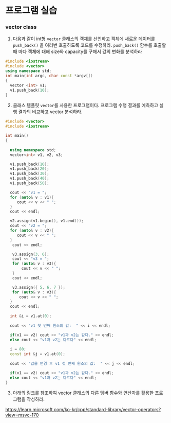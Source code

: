 # 프로그램 실습
### vector class

1. 다음과 같이 int형 ``vector`` 클래스의 객체를 선언하고 객체에 새로운 데이터를 ``push_back()`` 을 여러번 호출하도록 코드를 수정하라. ``push_back()`` 함수를 호출할 때 마다 객체에 대해 size와 capacity를 구해서 값의 변화를 분석하라
```c++
#include <iostream>
#include <vector>
using namespace std;
int main(int argc, char const *argv[])
{
  vector <int> v1;
  v1.push_back(10);
}
```

2. 클래스 템플릿 ``vector``를 사용한 프로그램이다. 프로그램 수행 결과를 예측하고 실행 결과의 비교하고 vector 분석하라.

```c++
#include <vector>
#include <iostream>

int main()
{
  
  using namespace std;
  vector<int> v1, v2, v3;

  v1.push_back(10);
  v1.push_back(20);
  v1.push_back(30);
  v1.push_back(40);
  v1.push_back(50);

  cout << "v1 = ";
  for (auto& v : v1){
     cout << v << " ";
  }
  cout << endl;

  v2.assign(v1.begin(), v1.end());
  cout << "v2 = ";
  for (auto& v : v2){
     cout << v << " ";
  }
   cout << endl;

   v3.assign(3, 6);
   cout << "v3 = ";
   for (auto& v : v3){
       cout << v << " ";
   }
   cout << endl;

   v3.assign({ 5, 6, 7 });
   for (auto& v : v3){
      cout << v << " ";
  }
  cout << endl;
  
  int &i = v1.at(0);
  
  cout << "v1 첫 번째 원소의 값:  " << i << endl; 

  if(v1 == v2) cout << "v1과 v2는 같다." << endl;
  else cout << "v1과 v2는 다르다" << endl;
  
  i = 80;
  const int &j = v1.at(0);
  
  cout << "값을 변경 후 v1 첫 번째 원소의 값:  " << j << endl; 

  if(v1 == v2) cout << "v1과 v2는 같다." << endl;
  else cout << "v1과 v2는 다르다" << endl;
}
```

3. 아래의 링크를 참조하여 vector 클래스의 다른 멤버 함수와 연산자를 활용한 프로그램을 작성하라.

https://learn.microsoft.com/ko-kr/cpp/standard-library/vector-operators?view=msvc-170 




